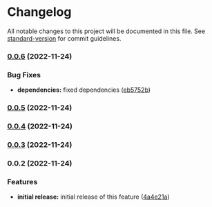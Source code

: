 # Changelog

All notable changes to this project will be documented in this file. See [standard-version](https://github.com/conventional-changelog/standard-version) for commit guidelines.

### [0.0.6](https://github.com/ghaschel/eslint-plugin-js-beautify-html/compare/v0.0.5...v0.0.6) (2022-11-24)


### Bug Fixes

* **dependencies:** fixed dependencies ([eb5752b](https://github.com/ghaschel/eslint-plugin-js-beautify-html/commit/eb5752b38b41a20e786a5f06b7aba792f0c23362))

### [0.0.5](https://github.com/ghaschel/eslint-plugin-js-beautify-html/compare/v0.0.4...v0.0.5) (2022-11-24)

### [0.0.4](https://github.com/ghaschel/eslint-plugin-js-beautify-html/compare/v0.0.3...v0.0.4) (2022-11-24)

### [0.0.3](https://github.com/ghaschel/eslint-plugin-js-beautify-html/compare/v0.0.2...v0.0.3) (2022-11-24)

### 0.0.2 (2022-11-24)


### Features

* **initial release:** initial release of this feature ([4a4e21a](https://github.com/ghaschel/eslint-plugin-js-beautify-html/commit/4a4e21af24c2540dee671e1b50c6b245fbcc2614))
